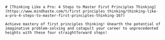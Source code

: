 
    # [Thinking Like a Pro: 4 Steps to Master First Principles Thinking](https://www.mindhaste.com/t/first principles thinking/thinking-like-a-pro-4-steps-to-master-first-principles-thinking-167)

    Achieve mastery of first principles thinking! Unearth the potential of imaginative problem-solving and catapult your career to unprecedented heights with these four straightforward steps!
    